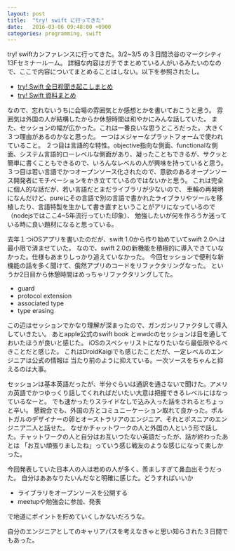 ```yaml
---
layout: post
title:  "try! swift に行ってきた"
date:   2016-03-06 09:48:00 +0900
categories: programming, swift
---
```


 try! swiftカンファレンスに行ってきた。3/2~3/5 の３日間渋谷のマークシティ13Fセミナールーム。
 詳細な内容はガチでまとめている人がいるみたいのなので、ここで内容についてまとめることはしない。以下を参照されたし。

 - [try! Swift 全日程聞き起こしまとめ](http://niwatako.hatenablog.jp/entry/2016/03/05/022452)
 - [try! Swift 資料まとめ](http://qiita.com/mishimay/items/895d676eb9940d75e639)

なので、忘れないうちに会場の雰囲気とか感想とかを書いておこうと思う。
雰囲気は外国の人が結構したからか休憩時間は和やかにみんな話していた。
また、セッションの幅が広かった。これは一番良いな思うところだった。
大きく３つ理由があるのかなと思った。
一つはメジャーなプラットフォームで使われていること。
２つ目は言語的な特性。objective指向な側面、functionalな側面、システム言語的ローレベルな側面があり、凝ったこともできるが、サクッと簡単に書くこともできるので、いろんなレベルの人が興味を持っていると思う。
３つ目は若い言語でかつオープンソース化されたので、意欲のあるオープンソース開発者にモチベーションをかき立てているのではないかと思う。
これは完全に個人的な話だが、若い言語だとまだライブラリが少ないので、
車輪の再発明になんだけど、pureにその言語で別の言語で書かれたライブラリやツールを移植したり、言語特製を生かして書き直すということがアリになっているので（nodejsではここ4~5年流行っていた印象）、
勉強したいが何を作ろうか迷っている時に良い題材になると思っている。



去年１つiOSアプリを書いたのだが、swift 1.0から作り始めていてswift 2.0へは最小限で済ませていた。
なので、swift 2.0の新機能を積極的に導入できていなかった。仕様もあまりしっかり追えていなかった。
今回セッションで便利な新機能の話を多く聞けて、俄然アプリのコードをリファクタリングなった。
というか2日目から休憩時間はめっちゃリファクタリングしてた。

- guard
- protocol extension
- associated type
- type erasing

この辺はセッションでかなり理解が深まったので、ガンガンリファクタして導入していきたい。
あとapple公式のswift book とwwdcのセッションは目を通しておいたほうが良いと感じた。
iOSのスペシャリストになりたいなら最低限やるべきことだと感じた。
これはDroidKaigiでも感じたことだが、一定レベルのエンジニアは公式の情報は
当たり前のように抑えている。一次ソースをちゃんと抑えるのは大事。


 セッションは基本英語だったが、半分ぐらいは通訳を通さないで聞けた。アメリカ英語でかつゆっくり話してくれればだいたい大意は把握できるレベルにはなっているなーと。
 でも速かったりスライドなしで込み入った話をされるとちょっと辛い。
 懇親会でも、外国の方とコミュニーケーション取れて良かった。ポルトガルのデザイナーの卵とオーストラリアのエンジニア、それとボスニアのエンジニア二人と話せた。
 なぜかチャットワークの人と外国の人という形で話した。チャットワークの人と自分はお互いつたない英語だったが、話が終わったあとは
 「お互い頑張りましたね」っていう感じ戦友のような感じになって楽しかった。


今回発表していた日本人の人は若めの人が多く、羨ましすぎて鼻血出そうだった。
自分はああなりたいんだなと明確に感じた。どうすればいいか

- ライブラリをオープンソースを公開する
- meetupや勉強会に参加、発表

で地道にポイントを貯めていくしかないだろうな。

自分のエンジニアとしてのキャリアパスを考えなきゃと思い知らされた３日間でもあった。



<!--

memo
======

# Dive to the swift ecosystem

## open source swift

- 1500のプルリクエス
- 7つコミュニティからの提案が採択

## Swfit-related services

- IBM Swift Sandbox
- paiza.IO
- Heroku with Buildpacks
- Cloud Foundry, OpenWhisk
- Swift Package Catalog
- Online Docs
- CocoaDocs (appledoc and jazzy)
- Continuous integration
  - Travis CI
  - Circle CI
  - ...
- Codecov: Code coverage
  - codecov/example-swift
- HoundCI: linting backed by SwiftLint

- Package Management
  - Carthage
    - CarthageCache
    - ...
  - CocoaPods
  - Swift Package Manager
- Swift-related Dv Tools
  - SourceKitten
  - SwiftLint
  - jazzy
  - SourceKittenDaemon
- Buildasaur: auto test
- XcodeServerSDK
- Resource Code Generation: リソース管理を型安全に
  - SwiftGen
  - R.swift
  - clg
- Testing
    - Quick:
    - Spectre: including test runner
- Contribute to the services
  - Use it
  - Share it
  - Feedback
  - Pull request

# Cross platform swift

- Realm
- jazzy, swiftlint

- Exactly 2 platform
  - darwin
  - linux
- Exactly 3-ish platform
  - xcode
  - darwin

- xcode 以外では支援ツールがない

- xcdoe
- xcode + toolcahin
- docker + cli + editor

- xcode + toolchain
  - select toolchain
  - straight forward
- docker + cli + editor
  - use docker
    - brew install docker docker-machine
    - docker-machine create --driver virtualbox default

- Swift Package Manager
    - Use SPM even for small or private projects!
    - Set boundary
- work for SPM
  - dynamic
  - casting
  - foundation
  - grand central dispatch
  - auto importing of frameworks
- Result
    - seem to be pure
    - Error casting depends on obj-c runtime
- workaround for fragmentation
  - `#if SWIFT_PACKAGE`
  - `#if os(Linux)`
- Testing
  - XCTest
    - need to clone
  - SPM Testing
    - linux: not includes runtime reflection
  - CI
      - Travis CI
      - OSX_XCODE, OSX_SPM, LINUX_SPM

# 知らないコード読みとくには。読みやすいコードを書くには

- hello, world
- human language ...
- readability needs a reader

- working memory: 5 minutes
- chunking
- deciphering
- reading
- pattern matching


# TV OS

- cocoapods
- contentful


- webkit
  - oauth
- multipaeer connectivity
  - low level only
- storage limitations
  - App is limited 200MB
  - 500kb of persistemnt storage
  - Use iCound
  - On demand resources

- Pods not supporting tvos
- Porting Doom
  - UIKit Changes
  - AudioSession
  - Newer C++ Compiler
- nibs
  - translator of xml: bohne
- siri remote

# type erasing

- What is type
  - 
- compilers loves types
- Concrete types
  - instantication directly
- Abstract types
    - incomplete
- Type reification
  - abstract type -> concrete type
  - type parameter
- protocol
  - wrapper class
  - just intialize
- Type -easure- scaffolding
- No covariance


# Three stories about Error handling in swift

- Optional
    - C
      - unsafe
    - Java
      - exception
    - swift
      - optional binding

- Success or Failu,re
    - tuple, union
- try

# Protocol

- as? lies
- @objc spreads like a virus

- Protocols
    - Composition instead of inheritance
- Generics


# blending

- OOP, FOP, POP
- Class to a Struct
  - mutating
    - let's eliminate mutating
      - more functional
      - 1. mutalbe copy
      - 2. modify
      - 3. return new instance.
- protocol extension
  - use like mixin?
- template pattern

# Advanced Graphics with Core Animation

- core graphics
  - cpuで実行
  - 遅い？
  - core graphicsのコード出すツールもある
- Core animation
  - CALayer
  - Where is it in UIKit
      - UIView.#layer
      - View#frame = CALayer#position, bounds
  - contentGravity
  - gpuを使うと早い
  - flipboard: core animation transform
  - reveal app
  - core animator

# Smart technology

# Boundaries

- functional core
- imperiative shells
- wwdc 2014
- immutable core

- let で宣言しただけのものをfunctional coreと読んで良いのか？
  - java とかCでもfinal, constあったけど

- coordinator pattern
  - view controller don't know about other view controller
  - view controllerをcoordinatorでくるむ
  - view controller同士の依存性を排除?

- Abstraction
  - solid と fluid のバランス

# prototype and animation: face book: pop


- POP animation library?
  - cancel core animation in sync
- POP


- Protocol history
  - single inheritance. siml 67
  - alan kei. small talk
  - java
  - inheritanceはパワフルだけど、難しい.
  - objc の作者、single inheritanceは価値がない.
    - cross cutting
  - 70年代半ば
    - favors, 多重継承
    - lisp
    - diamond 継承
    - flavorを混ぜる, mix
    - 初期化時にエラーを出す
- byte magagine
- objective-c: Cのsmalltalkっぽい拡張
  - dynamic dispatch
  - runtime crash
- protocol
  - brad cocks
  - コンパイル時にチェックできる
  - ダイヤモンド問題がない
- 1996: next 買収
  - protocol志向
  - protocol extension デフォルトの実装
    - cross cuttingの解消
  - UIView とUILayoutGuide
    - exntesion Layoutable
    - protocol extensionのcollision
        - コンパイルエラー
    - protocol extension cause complexity
      - nameing collision
      - method prefix？でもない方がいいよね。

# The Design of Everyday Swift

- デザイン志向
- user-focusedデザイン
- Users
  - other developer
- 7 steps
  - Goal
  - Plan
  - Specify
  - Perform
  - Perceive
  - Interpret
  - Compare

- Discoverbility
    - featureがわかりやすく
    - public, private, interval
    - Tests
    - Sensible method/variable names that trigger autocomplete
    - Comments & documentation
- Feedback: 情報をユーザに提供, should be automated
  - plus, minus, worse: none
  - Compiler errors <- best
  - Complier warnigns
  - Test failure
  - Runtime crashes <- not effective
  - Runtime experience

  - pair programming is good, but not scaled out

- Conceptual Model
  - ipod, and phone and internet
  - explain with already known product
  - 見つけやすさ
  - 経験に基づいて conceptual model
- Affordances: ユーザとオブジェクトの関係性
- Signifiers: 記号表現
  - 実現可能な内容を感覚で表現
  - Enum, Struct
 Mappings
  - xcodeproj organization
  - directory structure
- Constraints
  - ハサミには制約がある
  - Swift's type system で制約を加える
    - nagative feedback
    - ミスを避ける
- デザイン志向で他のディベロッパーに


# Moern core data

- how to use an old api in modern swift api
- make code more redable
- make code less error-prone
- Core data
  - very dynamic
  - 12 years old
- objc.io.books
  - core data book in swift
- keep the sprit
- Entity
  - 1 creat a protocol
- Key value coding
  - very dynamic, no type-safety
  - wrap enum

- save

```
make changes
...
try moc.save() thorws
```

```
moc.performChange {
    make changes
}
```

- NSNotification
  - wrapper

# Swift compiler integration in LLDB

    - 2014, 2015
    - LLDB compilers
      - Clang
      - Swfit compiler


ブレイクに入ったところで
p 可能

p UIApplication.shareApplication()

$R2
$0 Obj-C, $R0

- Swift error-handling support in lldb
  - expression ThisFunctionThrows()

- (a.EnumError) $E0

- breakpoint set -E swift
- br s -E swift -O EnumError


# Create a Swfit Library
- multiplatform ライブラリを作る
- Continuous integration
- Example
  - good
- Snorlax カビゴン
- xcodeの設定
  - ios
  - check allow app extension
- Travis CI
  - matrix build

```
osx_image: xcode7.2
language: objective-c
script: 
```

```
#!/bin/bash


```

- Package manager
  - Cocoapods
    - `pod spec create Snorlax`
  - Carthage
    - `carthage build --no-skip-current`
  - SPM
    - support linux
    - Package.swif
    ```
        import PackageDescirption
    ```

- SwiftEnv


- Protocol oriented
  - NSURLSession protocolsでラップ
    - シンプルに
  - Requestをプロトコルに
  - why protocol
    - 型を紐付ける
      - associated type: protocol in typealias
    - flexibleなデフォルト実装
      - baseURLのデフォルト値
      - 準拠する型のハードルが下がる
      - json デコード処理の共通化
    - 型制約つきのprotocol extension
- practial example of generic programming
  - Pagination request
    - PaginationRequestType
      - rel="next"
    - 結果の配列＋次のページがあるか？
    - protocol の制約(computed property)とする
- PaginationClient<Request: PaginationRequestType> 型制約
  - refresh
  - nextPage
  - protocol で定義したものしか使わない -> あらゆるもので使える
- With reactive streams


# Motivation based library abstraction

    - 必要は発明の母
    - UTIKit
      - swiftらしいインタフェースを提供
    - HUDKit
    - UIPresentationController
    - HTTPRequestMatcher
- @IBDesignable
  - デザイナーがいじれるように

# Server side swift

    - Curassow, Jay
    - Delopy on heroku
      1. swiftenv
      2. 


- OCMock
  - OCMock can't save you now
  - 

- Swift hip star
  - @noescape
    - closure
  - 遅延評価の話
  - scalaでも同じのがあったような
  - 「キャプチャされる」の意味がよくわからん買った

- Core image framework
    - image processing framework
    - 170 built in filters
    - CIKernel
      - pixel処理
    - CIFilter
    - CIImage
      - bitmapデータはない
    - CIContext
    - filterpedia
    - CIImageのいいところfilterをグラフにでき、皇室よく処理
- Custom Kearnel
    - ピクセルをを直接変換


# machine learning
  - wilson's score interval
  - 数学の特書文字を使う
  - naive veis

# xcode

```
import ObjectiveC.runtime

method を置き換える

class_getInstanceMethod
class_replaceMethod

```



# デザイナーをコードベースに参加させる

- iddesignable を使えるようにする


# parser combinator
    - higher kinded types

# Swiftに貢献するには
    - llvm compiler architecure
      - frontend -> llvm ir -> llvm optimizer -> backend -> machine code
      - llvm is moduler
      - clang pipeline c, c++ llvm front end
        - source -parse-> AST -sema-> ast* -codegen-> llvm ir -> llvm
                                       |
                                       |
                                       analysis (static analyser)
      - swift pipeline
        - swift -parse-> ast -sema-> ast* -SILGen-> SIL(raw) ir wrapper -> ---analysis & optimization-> SIL* -IRGen> LLVM iR -LLVM-> *.o
        - *.module map
      - 

# unittest
    - bus factor

-->
